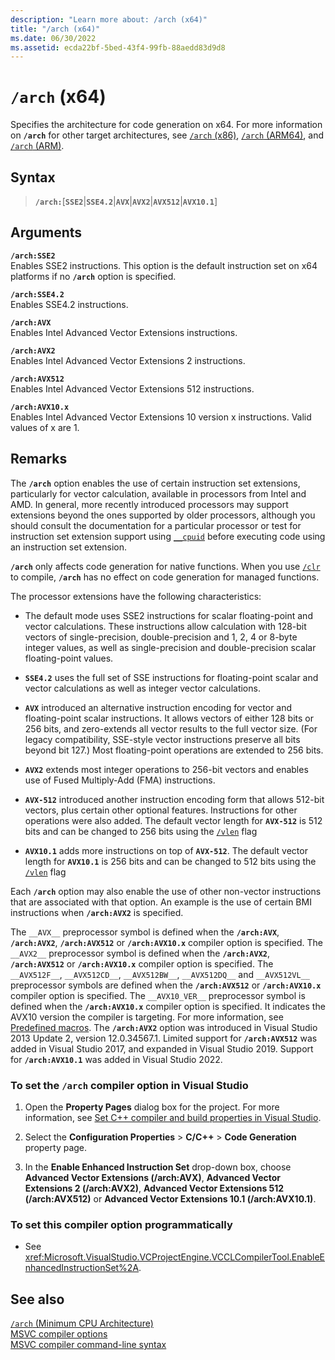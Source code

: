 ```yaml
---
description: "Learn more about: /arch (x64)"
title: "/arch (x64)"
ms.date: 06/30/2022
ms.assetid: ecda22bf-5bed-43f4-99fb-88aedd83d9d8
---
```

# `/arch` (x64)

Specifies the architecture for code generation on x64. For more information on **`/arch`** for other target architectures, see [`/arch` (x86)](arch-x86.md), [`/arch` (ARM64)](arch-arm64.md), and [`/arch` (ARM)](arch-arm.md).

## Syntax

> **`/arch:`**\[**`SSE2`**|**`SSE4.2`**|**`AVX`**|**`AVX2`**|**`AVX512`**|**`AVX10.1`**]

## Arguments

**`/arch:SSE2`**\
Enables SSE2 instructions. This option is the default instruction set on x64 platforms if no **`/arch`** option is specified.

**`/arch:SSE4.2`**\
Enables SSE4.2 instructions.

**`/arch:AVX`**\
Enables Intel Advanced Vector Extensions instructions.

**`/arch:AVX2`**\
Enables Intel Advanced Vector Extensions 2 instructions.

**`/arch:AVX512`**\
Enables Intel Advanced Vector Extensions 512 instructions.

**`/arch:AVX10.x`**\
Enables Intel Advanced Vector Extensions 10 version x instructions. Valid values of x are 1.

## Remarks

The **`/arch`** option enables the use of certain instruction set extensions, particularly for vector calculation, available in processors from Intel and AMD. In general, more recently introduced processors may support extensions beyond the ones supported by older processors, although you should consult the documentation for a particular processor or test for instruction set extension support using [`__cpuid`](../../intrinsics/cpuid-cpuidex.md) before executing code using an instruction set extension.

**`/arch`** only affects code generation for native functions. When you use [`/clr`](clr-common-language-runtime-compilation.md) to compile, **`/arch`** has no effect on code generation for managed functions.

The processor extensions have the following characteristics:

- The default mode uses SSE2 instructions for scalar floating-point and vector calculations. These instructions allow calculation with 128-bit vectors of single-precision, double-precision and 1, 2, 4 or 8-byte integer values, as well as single-precision and double-precision scalar floating-point values.

- **`SSE4.2`** uses the full set of SSE instructions for floating-point scalar and vector calculations as well as integer vector calculations.

- **`AVX`** introduced an alternative instruction encoding for vector and floating-point scalar instructions. It allows vectors of either 128 bits or 256 bits, and zero-extends all vector results to the full vector size. (For legacy compatibility, SSE-style vector instructions preserve all bits beyond bit 127.) Most floating-point operations are extended to 256 bits.

- **`AVX2`** extends most integer operations to 256-bit vectors and enables use of Fused Multiply-Add (FMA) instructions.

- **`AVX-512`** introduced another instruction encoding form that allows 512-bit vectors, plus certain other optional features. Instructions for other operations were also added. The default vector length for **`AVX-512`** is 512 bits and can be changed to 256 bits using the [`/vlen`](vlen.md) flag

- **`AVX10.1`** adds more instructions on top of **`AVX-512`**. The default vector length for **`AVX10.1`** is 256 bits and can be changed to 512 bits using the [`/vlen`](vlen.md) flag

Each **`/arch`** option may also enable the use of other non-vector instructions that are associated with that option. An example is the use of certain BMI instructions when **`/arch:AVX2`** is specified.

The `__AVX__` preprocessor symbol is defined when the **`/arch:AVX`**, **`/arch:AVX2`**, **`/arch:AVX512`** or  **`/arch:AVX10.x`** compiler option is specified.
The `__AVX2__` preprocessor symbol is defined when the **`/arch:AVX2`**, **`/arch:AVX512`** or **`/arch:AVX10.x`** compiler option is specified.
The `__AVX512F__`, `__AVX512CD__`, `__AVX512BW__`, `__AVX512DQ__` and `__AVX512VL__` preprocessor symbols are defined when the **`/arch:AVX512`** or **`/arch:AVX10.x`** compiler option is specified.
The `__AVX10_VER__` preprocessor symbol is defined when the **`/arch:AVX10.x`** compiler option is specified. It indicates the AVX10 version the compiler is targeting. For more information, see [Predefined macros](../../preprocessor/predefined-macros.md).
The **`/arch:AVX2`** option was introduced in Visual Studio 2013 Update 2, version 12.0.34567.1.
Limited support for **`/arch:AVX512`** was added in Visual Studio 2017, and expanded in Visual Studio 2019.
Support for **`/arch:AVX10.1`** was added in Visual Studio 2022.

### To set the `/arch` compiler option in Visual Studio

1. Open the **Property Pages** dialog box for the project. For more information, see [Set C++ compiler and build properties in Visual Studio](../working-with-project-properties.md).

1. Select the **Configuration Properties** > **C/C++** > **Code Generation** property page.

1. In the **Enable Enhanced Instruction Set** drop-down box, choose **Advanced Vector Extensions (/arch:AVX)**, **Advanced Vector Extensions 2 (/arch:AVX2)**, **Advanced Vector Extensions 512 (/arch:AVX512)** or **Advanced Vector Extensions 10.1 (/arch:AVX10.1)**.

### To set this compiler option programmatically

- See <xref:Microsoft.VisualStudio.VCProjectEngine.VCCLCompilerTool.EnableEnhancedInstructionSet%2A>.

## See also

[`/arch` (Minimum CPU Architecture)](arch-minimum-cpu-architecture.md)\
[MSVC compiler options](compiler-options.md)\
[MSVC compiler command-line syntax](compiler-command-line-syntax.md)
